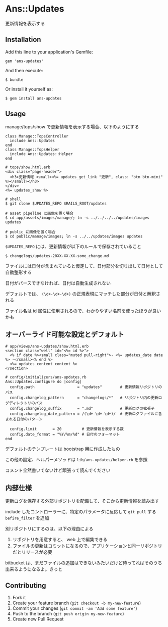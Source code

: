 # Ans::Updates

更新情報を表示する

## Installation

Add this line to your application's Gemfile:

    gem 'ans-updates'

And then execute:

    $ bundle

Or install it yourself as:

    $ gem install ans-updates

## Usage

manage/tops/show で更新情報を表示する場合、以下のようにする

    class Manage::TopsController
      include Ans::Updates
    end
    class Manage::TopsHelper
      include Ans::Updates::Helper
    end

    # tops/show.html.erb
    <div class="page-header">
      <h3>更新情報 <small><%= updates_get_link "更新", class: "btn btn-mini" %></small></h3>
    </div>
    <%= updates_show %>

    # shell
    $ git clone $UPDATES_REPO $RAILS_ROOT/updates

    # asset pipeline に画像を置く場合
    $ cd app/assets/images/manage/; ln -s ../../../../updates/images updates

    # public に画像を置く場合
    $ cd public/manage/images; ln -s ../../updates/images updates

`$UPDATES_REPO` には、更新情報が以下のルールで保存されていること

    $ changelogs/updates-20XX-XX-XX-some_change.md

ファイルには日付が含まれていると仮定して、日付部分を切り出して日付として自動整形する

日付がパースできなければ、日付は自動生成されない

デフォルトでは、 `(\d+-\d+-\d+)` の正規表現にマッチした部分が日付と解釈される

ファイル名は id 属性に使用されるので、わかりやすい名前を使ったほうが良いかも

## オーバーライド可能な設定とデフォルト

    # app/views/ans-updates/show.html.erb
    <section class="well" id="<%= id %>">
      <% if date %><small class="muted pull-right">- <%= updates_date date %> -</small><% end %>
      <%= updates_content content %>
    </section>

    # config/initializers/ans-updates.rb
    Ans::Updates.configure do |config|
      config.path                   = "updates"        # 更新情報リポジトリのパス
      config.changelog_pattern      = "changelogs/*"   # リポジトリ内の更新ログディレクトリのパス
      config.changelog_suffix       = ".md"            # 更新ログの拡張子
      config.changelog_date_pattern = /(\d+-\d+-\d+)/  # 更新ログファイルに含まれる日付のパターン

      config.limit       = 20         # 更新情報を表示する数
      config.date_format = "%Y/%m/%d" # 日付のフォーマット
    end

デフォルトのテンプレートは bootstrap 用に作成したもの

この他の設定、ヘルパーメソッドは `lib/ans-updates/helper.rb` を参照

コメント全然書いてないけど頑張って読んでください

## 内部仕様

更新ログを保存する外部リポジトリを配備して、そこから更新情報を読み出す

include したコントローラーに、特定のパラメータに反応して `git pull` する `befire_filter` を追加

別リポジトリにするのは、以下の理由による

1. リポジトリを用意すると、 web 上で編集できる
2. ファイルの更新はコミットになるので、アプリケーションと同一リポジトリだとリリースが必要

bitbucket は、まだファイルの追加はできないみたいだけど待ってればそのうち出来るようになるよ。きっと

## Contributing

1. Fork it
2. Create your feature branch (`git checkout -b my-new-feature`)
3. Commit your changes (`git commit -am 'Add some feature'`)
4. Push to the branch (`git push origin my-new-feature`)
5. Create new Pull Request
